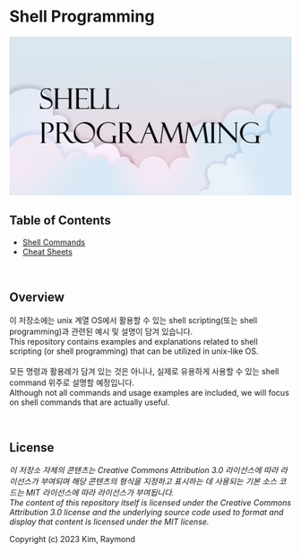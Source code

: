 # Shell Programming

![Shell Programming Logo](Files/Resources/Images/shell-programming-logo.png)
<br>

## Table of Contents

* [Shell Commands](ShellScripts)
* [Cheat Sheets](Files/Cheatsheets)
<br>

## Overview
이 저장소에는 unix 계열 OS에서 활용할 수 있는 shell scripting(또는 shell programming)과 관련된 예시 및 설명이 담겨 있습니다.<br>
This repository contains examples and explanations related to shell scripting (or shell programming) that can be utilized in unix-like OS.<br>
<br>
모든 명령과 활용례가 담겨 있는 것은 아니나, 실제로 유용하게 사용할 수 있는 shell command 위주로 설명할 예정입니다.<br>
Although not all commands and usage examples are included, we will focus on shell commands that are actually useful.

<br>

## License
*이 저장소 자체의 콘텐츠는 Creative Commons Attribution 3.0 라이선스에 따라 라이선스가 부여되며 해당 콘텐츠의 형식을 지정하고 표시하는 데 사용되는 기본 소스 코드는 MIT 라이선스에 따라 라이선스가 부여됩니다.*<br>
*The content of this repository itself is licensed under the Creative Commons Attribution 3.0 license and the underlying source code used to format and display that content is licensed under the MIT license.*

Copyright (c) 2023 Kim, Raymond